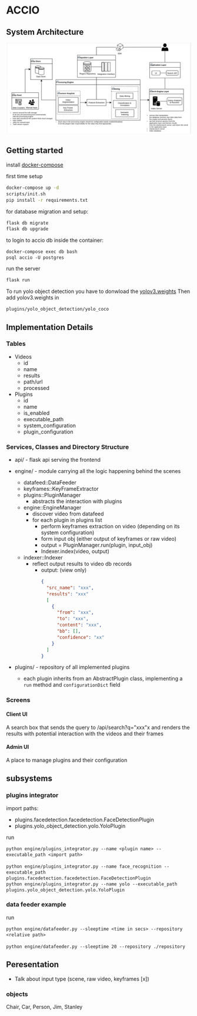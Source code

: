 # ACCIO

## System Architecture
![plot](./arch.png)

## Getting started

install [docker-compose](https://docs.docker.com/compose/install/)

first time setup
```bash
docker-compose up -d
scripts/init.sh
pip install -r requirements.txt
```



for database migration and setup:
```bash
flask db migrate
flask db upgrade
```

to login to accio db inside the container:
```
docker-compose exec db bash
psql accio -U postgres
```

run the server

```bash
flask run
```

To run yolo object detection you have to donwload the [yolov3.weights](https://pjreddie.com/media/files/yolov3.weights)
Then add yolov3.weights in
```
plugins/yolo_object_detection/yolo_coco
```
## Implementation Details

### Tables
- Videos
  - id
  - name
  - results
  - path/url
  - processed
- Plugins
  - id
  - name
  - is_enabled
  - executable_path
  - system_configuration
  - plugin_configuration
  
### Services, Classes and Directory Structure
- api/ - flask api serving the frontend
- engine/ - module carrying all the logic happening behind the scenes
  - datafeed::DataFeeder
  - keyframes::KeyFrameExtractor
  - plugins::PluginManager
    - abstracts the interaction with plugins
  - engine::EngineManager
    - discover video from datafeed
    - for each plugin in plugins list
      - perform keyframes extraction on video (depending on its system configuration)
      - form input obj (either output of keyframes or raw video)
      - output = PluginManager.run(plugin, input_obj)
      - Indexer.index(video, output)
  - indexer::Indexer
    - reflect output results to video db records
      - output: (view only)
        ```json
        {
          "src_name": "xxx",
          "results": "xxx"
          [
            {
              "from": "xxx",
              "to": "xxx",
              "content": "xxx",
              "bb": [],
              "confidence": "xx" 
            }
          ]
        }
        ```

- plugins/ - repository of all implemented plugins
  - each plugin inherits from an AbstractPlugin class, implementing a `run` method and `configurationDict` field



### Screens

#### Client UI
A search box that sends the query to /api/search?q="xxx"x and renders the results with potential interaction with the videos and their frames

#### Admin UI
A place to manage plugins and their configuration


## subsystems
### plugins integrator
import paths:
- plugins.facedetection.facedetection.FaceDetectionPlugin
- plugins.yolo_object_detection.yolo.YoloPlugin

run
```
python engine/plugins_integrator.py --name <plugin name> --executable_path <import path>

python engine/plugins_integrator.py --name face_recognition --executable_path plugins.facedetection.facedetection.FaceDetectionPlugin
python engine/plugins_integrator.py --name yolo --executable_path plugins.yolo_object_detection.yolo.YoloPlugin               
```

### data feeder example
run
```
python engine/datafeeder.py --sleeptime <time in secs> --repository <relative path>

python engine/datafeeder.py --sleeptime 20 --repository ./repository
```


## Peresentation
- Talk about input type (scene, raw video, keyframes [x])


### objects
Chair, Car, Person, Jim, Stanley